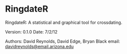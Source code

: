 # RingdateR
RingdateR: A statistical and graphical tool for crossdating.

Version: 0.1.0
Date: 7/2/12

Authors: David Reynolds, David Edge, Bryan Black
email: davidreynolds@email.arizona.edu



